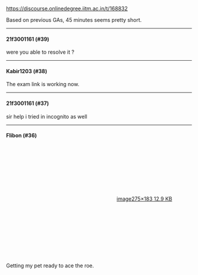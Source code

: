 https://discourse.onlinedegree.iitm.ac.in/t/168832

Based on previous GAs, 45 minutes seems pretty short.</p><hr>

<h4>21f3001161 (#39)</h4>
<p>were you able to resolve it ?</p><hr>

<h4>Kabir1203 (#38)</h4>
<p>The exam link is working now.</p><hr>

<h4>21f3001161 (#37)</h4>
<p>sir help i tried in incognito as well</p><hr>

<h4>Flibon (#36)</h4>
<p><div class="lightbox-wrapper"><a class="lightbox" data-download-href="/uploads/short-url/fy1PVlqjB8CUblaXRBKe3BqCHe3.jpeg?dl=1" href="https://europe1.discourse-cdn.com/flex013/uploads/iitm/original/3X/6/c/6cf95e78fb8ad131a013705d09892824451234a3.jpeg" rel="noopener nofollow ugc" title="image"><div class="meta"><svg aria-hidden="true" class="fa d-icon d-icon-far-image svg-icon"><use href="#far-image"></use></svg><span class="filename">image</span><span class="informations">275×183 12.9 KB</span><svg aria-hidden="true" class="fa d-icon d-icon-discourse-expand svg-icon"><use href="#discourse-expand"></use></svg></div></a></div></p>
<p>Getting my pet ready to ace the roe.